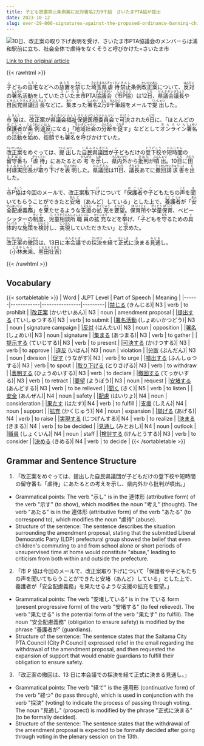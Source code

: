 ```yaml
---
title: 子ども放置禁止条例案に反対署名2万9千超　さいたまPTA協が提出
date: 2023-10-12
slug: over-29-000-signatures-against-the-proposed-ordinance-banning-child-neglect-submitted-by-the-saitama-pta-council
---
```


![10日、改正案の取り下げ表明を受け、さいたま市PTA協議会のメンバーらは浦和駅前に立ち、社会全体で虐待をなくそうと呼びかけた=さいたま市](https://www.asahicom.jp/imgopt/img/33152915a2/comm_L/AS20231012003405.jpg "10日、改正案の取り下げ表明を受け、さいたま市PTA協議会のメンバーらは浦和駅前に立ち、社会全体で虐待をなくそうと呼びかけた=さいたま市")

[Link to the original article](https://asahi.com/articles/ASRBD6F0KRBDUTNB014.html)

{{< rawhtml >}}

<div>

<p><ruby>子<rt>こ</rt>ども</ruby>の<ruby>自宅<rt>じたく</rt></ruby>などへの<ruby>放置<rt>ほうち</rt></ruby>を<ruby>禁<rt>きん</rt></ruby>じた<ruby>埼玉県<rt>さいたまけん</rt></ruby><ruby>虐待<rt>ぎゃくたい</rt></ruby><ruby>禁止<rt>きんし</rt></ruby>条例<ruby>改正案<rt>かいせいあん</rt></ruby>について、<ruby>反対<rt>はんたい</rt></ruby>の<ruby>署名<rt>しょめい</rt></ruby>活動をしていた<ruby>さいたま市<rt>さいたまし</rt></ruby>PTA<ruby>協議会<rt>きょうぎかい</rt></ruby>（<ruby>市P協<rt>ししきょう</rt></ruby>）は12<ruby>日<rt>にち</rt></ruby>、<ruby>県議会<rt>けんぎかい</rt></ruby><ruby>議長<rt>ぎちょう</rt></ruby>や<ruby>自民党<rt>じみんとう</rt></ruby><ruby>県議団<rt>けんぎだん</rt></ruby><ruby>長<rt>ちょう</rt></ruby>などに、<ruby>集<rt>あつ</rt></ruby>まった<ruby>署名<rt>しょめい</rt></ruby>2<ruby>万<rt>まん</rt></ruby>9<ruby>千<rt>せん</rt></ruby><ruby>筆<rt>ひつ</rt></ruby>超をメールで<ruby>提出<rt>ていしゅつ</rt></ruby>した。</p>

<p><ruby>市<rt>し</rt></ruby><ruby>協<rt>きょう</rt></ruby>は、<ruby>改正<rt>かいせい</rt></ruby>案が<ruby>県議会<rt>けんぎかい</rt></ruby><ruby>福祉<rt>ふくし</rt></ruby><ruby>保健<rt>ほけん</rt></ruby><ruby>医療<rt>いりょう</rt></ruby><ruby>委員会<rt>いいんかい</rt></ruby>で<ruby>可決<rt>かけつ</rt></ruby>された6<ruby>日<rt>にち</rt></ruby>に、「ほとんどの<ruby>保護者<rt>ほごしゃ</rt></ruby>が<ruby>条例<rt>じょうれい</rt></ruby><ruby>違反<rt>いはん</rt></ruby>になる」「<ruby>地域社会<rt>ちいきしゃかい</rt></ruby>の<ruby>分断<rt>ぶんだん</rt></ruby>を<ruby>促<rt>うなが</rt></ruby>す」などとして<ruby>オンライン<rt>おんらいん</rt></ruby><ruby>署名<rt>しょめい</rt></ruby>の<ruby>活動<rt>かつどう</rt></ruby>を<ruby>始<rt>はじ</rt></ruby>め、<ruby>街頭<rt>がいとう</rt></ruby>でも<ruby>署名<rt>しょめい</rt></ruby>を<ruby>呼<rt>よ</rt></ruby>びかけていた。</p>

<p><ruby>改正案<rt>かいせいあん</rt></ruby>をめぐっては、<ruby>提出<rt>ていしゅつ</rt></ruby>した<ruby>自民<rt>じみん</rt></ruby><ruby>県議団<rt>けんぎだん</rt></ruby>が<ruby>子<rt>こ</rt></ruby>どもだけの<ruby>登下校<rt>とうげこう</rt></ruby>や<ruby>短時間<rt>たんじかん</rt></ruby>の<ruby>留守番<rt>るすばん</rt></ruby>も「<ruby>虐待<rt>ぎゃくたい</rt></ruby>」にあたるとの<ruby>考<rt>かんがえ</rt></ruby>を<ruby>示<rt>しめ</rt></ruby>し、<ruby>県内<rt>けんない</rt></ruby><ruby>外<rt>がい</rt></ruby>から<ruby>批判<rt>ひはん</rt></ruby>が<ruby>噴出<rt>ふんしゅつ</rt></ruby>。10<ruby>日<rt>にち</rt></ruby>に<ruby>田村琢実団長<rt>たむらたくみだんちょう</rt></ruby>が<ruby>取<rt>と</rt></ruby>り<ruby>下<rt>さ</rt></ruby>げを<ruby>表明<rt>ひょうめい</rt></ruby>した。<ruby>県議団<rt>けんぎだん</rt></ruby>は11<ruby>日<rt>にち</rt></ruby>、<ruby>議長<rt>ぎちょう</rt></ruby>あてに<ruby>撤回<rt>てっかい</rt></ruby><ruby>請求書<rt>せいきゅうしょ</rt></ruby>を<ruby>出<rt>だ</rt></ruby>した。</p>

<p><ruby>市<rt>し</rt></ruby>P<ruby>協<rt>きょう</rt></ruby>は今回のメールで、改正案<ruby>取<rt>と</rt></ruby>下<ruby>げ<rt>げ</rt></ruby>について「<ruby>保<rt>ほ</rt>護<rt>ご</rt>者<rt>しゃ</rt></ruby>や<ruby>子<rt>こ</rt>ども</ruby>たちの<ruby>声<rt>こえ</rt></ruby>を<ruby>聞<rt>き</rt></ruby>いてもらうことができたと<ruby>安<rt>あん</rt>堵<rt>ど</rt></ruby>（あんど）している」とした上で、<ruby>養<rt>よう</rt>護<rt>ご</rt>者<rt>しゃ</rt></ruby>が「<ruby>安<rt>あん</rt>全<rt>ぜん</rt>配<rt>はい</rt>慮<rt>りょ</rt></ruby>義<ruby>務<rt>む</rt></ruby>」を<ruby>果<rt>はた</rt></ruby>たせるような<ruby>支<rt>しえ</rt>援<rt>えん</rt></ruby>の<ruby>拡<rt>かく</rt>充<rt>じゅう</rt></ruby>を<ruby>要<rt>よう</rt>望<rt>ぼう</rt></ruby>。<ruby>保<rt>ほ</rt>育<rt>いく</rt>所<rt>じょ</rt></ruby>や<ruby>学<rt>がく</rt>童<rt>どう</rt>保<rt>ほ</rt>育<rt>いく</rt></ruby>、ベビーシッターの<ruby>制<rt>せい</rt>度<rt>ど</rt></ruby>、<ruby>児<rt>じ</rt>童<rt>どう</rt>相<rt>そう</rt>談<rt>だん</rt>所<rt>しょ</rt></ruby><ruby>職<rt>しょく</rt>員<rt>いん</rt></ruby>の<ruby>拡<rt>かく</rt>充<rt>じゅう</rt></ruby>などを<ruby>挙<rt>あ</rt></ruby>げ、「<ruby>子<rt>こ</rt>ども</ruby>を<ruby>守<rt>まも</rt></ruby>るための<ruby>具<rt>ぐ</rt>体<rt>たい</rt>的<rt>てき</rt></ruby>な<ruby>施<rt>し</rt>策<rt>さく</rt></ruby>を<ruby>検<rt>けん</rt>討<rt>とう</rt></ruby>し、<ruby>実<rt>じつ</rt>現<rt>げん</rt></ruby>していただきたい」と<ruby>求<rt>もと</rt></ruby>めた。</p>

<p><ruby>改正案<rt>かいせいあん</rt></ruby>の<ruby>撤回<rt>てっかい</rt></ruby>は、13日に<ruby>本会議<rt>ほんかいぎ</rt></ruby>での<ruby>採決<rt>さいけつ</rt></ruby>を<ruby>経<rt>へ</rt></ruby>て<ruby>正式<rt>せいしき</rt></ruby>に<ruby>決<rt>き</rt></ruby>まる<ruby>見通<rt>みとお</rt></ruby>し。（<ruby>小林未来<rt>こばやしみく</rt></ruby>、<ruby>黒田壮吉<rt>くろだそうきち</rt></ruby>）</p>

</div>
{{< /rawhtml >}}

## Vocabulary

{{< sortabletable >}}
| Word | JLPT Level | Part of Speech | Meaning |
|------|------------|----------------|---------|
|[禁じる](https://jisho.org/search/%E7%A6%81%E3%81%98%E3%82%8B) (きんじる)| N3 | verb | to prohibit |
|[改正案](https://jisho.org/search/%E6%94%B9%E6%AD%A3%E6%A1%88) (かいせいあん)| N3 | noun | amendment proposal |
|[提出する](https://jisho.org/search/%E6%8F%90%E5%87%BA%E3%81%99%E3%82%8B) (ていしゅつする)| N3 | verb | to submit |
|[署名活動](https://jisho.org/search/%E7%BD%B2%E5%90%8D%E6%B4%BB%E5%8B%95) (しょめいかつどう)| N3 | noun | signature campaign |
|[反対](https://jisho.org/search/%E5%8F%8D%E5%AF%BE) (はんたい)| N3 | noun | opposition |
|[署名](https://jisho.org/search/%E7%BD%B2%E5%90%8D) (しょめい)| N3 | noun | signature |
|[集まる](https://jisho.org/search/%E9%9B%86%E3%81%BE%E3%82%8B) (あつまる)| N3 | verb | to gather |
|[提示する](https://jisho.org/search/%E6%8F%90%E7%A4%BA%E3%81%99%E3%82%8B) (ていじする)| N3 | verb | to present |
|[可決する](https://jisho.org/search/%E5%8F%AF%E6%B1%BA%E3%81%99%E3%82%8B) (かけつする)| N3 | verb | to approve |
|[違反](https://jisho.org/search/%E9%81%95%E5%8F%8D) (いはん)| N3 | noun | violation |
|[分断](https://jisho.org/search/%E5%88%86%E6%96%AD) (ぶんだん)| N3 | noun | division |
|[促す](https://jisho.org/search/%E4%BF%83%E3%81%99) (うながす)| N3 | verb | to urge |
|[噴出する](https://jisho.org/search/%E5%99%B4%E5%87%BA%E3%81%99%E3%82%8B) (ふんしゅつする)| N3 | verb | to spout |
|[取り下げる](https://jisho.org/search/%E5%8F%96%E3%82%8A%E4%B8%8B%E3%81%92%E3%82%8B) (とりさげる)| N3 | verb | to withdraw |
|[表明する](https://jisho.org/search/%E8%A1%A8%E6%98%8E%E3%81%99%E3%82%8B) (ひょうめいする)| N3 | verb | to declare |
|[撤回する](https://jisho.org/search/%E6%92%A4%E5%9B%9E%E3%81%99%E3%82%8B) (てっかいする)| N3 | verb | to retract |
|[要望](https://jisho.org/search/%E8%A6%81%E6%9C%9B) (ようぼう)| N3 | noun | request |
|[安堵する](https://jisho.org/search/%E5%AE%89%E5%A0%B5%E3%81%99%E3%82%8B) (あんどする)| N3 | verb | to be relieved |
|[聞く](https://jisho.org/search/%E8%81%9E%E3%81%8F) (きく)| N5 | verb | to listen |
|[安全](https://jisho.org/search/%E5%AE%89%E5%85%A8) (あんぜん)| N4 | noun | safety |
|[配慮](https://jisho.org/search/%E9%85%8D%E6%85%AE) (はいりょ)| N4 | noun | consideration |
|[果たす](https://jisho.org/search/%E6%9E%9C%E3%81%9F%E3%81%99) (はたす)| N4 | verb | to fulfill |
|[支援](https://jisho.org/search/%E6%94%AF%E6%8F%B4) (しえん)| N4 | noun | support |
|[拡充](https://jisho.org/search/%E6%8B%A1%E5%85%85) (かくじゅう)| N4 | noun | expansion |
|[挙げる](https://jisho.org/search/%E6%8C%99%E3%81%92%E3%82%8B) (あげる)| N4 | verb | to raise |
|[実現する](https://jisho.org/search/%E5%AE%9F%E7%8F%BE%E3%81%99%E3%82%8B) (じつげんする)| N4 | verb | to realize |
|[決まる](https://jisho.org/search/%E6%B1%BA%E3%81%BE%E3%82%8B) (きまる)| N4 | verb | to be decided |
|[見通し](https://jisho.org/search/%E8%A6%8B%E9%80%9A%E3%81%97) (みとおし)| N4 | noun | outlook |
|[職員](https://jisho.org/search/%E8%81%B7%E5%93%A1) (しょくいん)| N4 | noun | staff |
|[検討する](https://jisho.org/search/%E6%A4%9C%E8%A8%8E%E3%81%99%E3%82%8B) (けんとうする)| N3 | verb | to consider |
|[決める](https://jisho.org/search/%E6%B1%BA%E3%82%81%E3%82%8B) (きめる)| N4 | verb | to decide |
{{< /sortabletable >}}

## Grammar and Sentence Structure

1. 「改正案をめぐっては、提出した自民県議団が子どもだけの登下校や短時間の留守番も「虐待」にあたるとの考えを示し、県内外から批判が噴出。」

- Grammatical points: The verb "示し" is in the 連体形 (attributive form) of the verb "示す" (to show), which modifies the noun "考え" (thought). The verb "あたる" is in the 連体形 (attributive form) of the verb "あたる" (to correspond to), which modifies the noun "虐待" (abuse).
- Structure of the sentence: The sentence describes the situation surrounding the amendment proposal, stating that the submitted Liberal Democratic Party (LDP) prefectural group showed the belief that even children's commuting to and from school alone or short periods of unsupervised time at home would constitute "abuse," leading to criticism from both within and outside the prefecture.

2. 「市 P 協は今回のメールで、改正案取り下げについて「保護者や子どもたちの声を聞いてもらうことができたと安堵（あんど）している」とした上で、養護者が「安全配慮義務」を果たせるような支援の拡充を要望。」

- Grammatical points: The verb "安堵している" is in the ている form (present progressive form) of the verb "安堵する" (to feel relieved). The verb "果たせる" is the potential form of the verb "果たす" (to fulfill). The noun "安全配慮義務" (obligation to ensure safety) is modified by the phrase "養護者が" (guardians).
- Structure of the sentence: The sentence states that the Saitama City PTA Council (City P Council) expressed relief in the email regarding the withdrawal of the amendment proposal, and then requested the expansion of support that would enable guardians to fulfill their obligation to ensure safety.

3. 「改正案の撤回は、13 日に本会議での採決を経て正式に決まる見通し。」

- Grammatical points: The verb "経て" is the 連用形 (continuative form) of the verb "経つ" (to pass through), which is used in conjunction with the verb "採決" (voting) to indicate the process of passing through voting. The noun "見通し" (prospect) is modified by the phrase "正式に決まる" (to be formally decided).
- Structure of the sentence: The sentence states that the withdrawal of the amendment proposal is expected to be formally decided after going through voting in the plenary session on the 13th.
